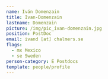 ```yaml
---
name: Iván Domenzain
title: Ivan-Domenzain
lastname: Domenzain
picture: /img/pic_ivan-domenzain.jpg
position: PostDoc
email: ivand [at] chalmers.se
flags:
  - mx Mexico
  - se Sweden
person-category: E Postdocs
template: people/profile
---
```

